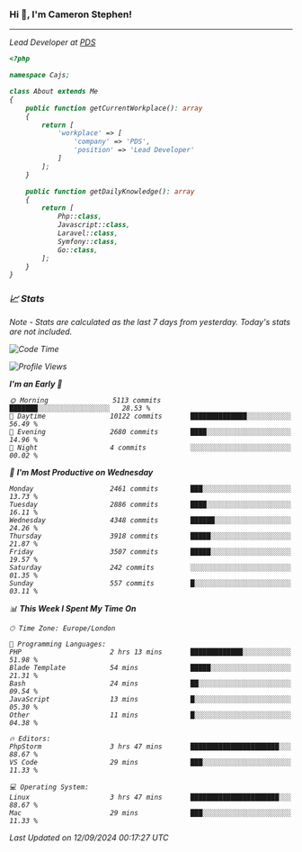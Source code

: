 ### Hi 👋, I'm Cameron Stephen!
<hr>
<p><em>Lead Developer at <a href="https://prindatasolutions.co.uk">PDS</a></p>


```php
<?php

namespace Cajs;

class About extends Me
{
    public function getCurrentWorkplace(): array
    {
        return [
            'workplace' => [
                'company' => 'PDS',
                'position' => 'Lead Developer'
            ]
        ];
    }

    public function getDailyKnowledge(): array
    {
        return [
            Php::class,
            Javascript::class,
            Laravel::class,
            Symfony::class,
            Go::class,
        ];
    }
}
```

### 📈 Stats
<p><em>Note - Stats are calculated as the last 7 days from yesterday. Today's stats are not included.</em></p>


<!--START_SECTION:waka-->
![Code Time](http://img.shields.io/badge/Code%20Time-3%2C935%20hrs%2012%20mins-blue)

![Profile Views](http://img.shields.io/badge/Profile%20Views-0-blue)

**I'm an Early 🐤** 

```text
🌞 Morning                5113 commits        ███████░░░░░░░░░░░░░░░░░░   28.53 % 
🌆 Daytime                10122 commits       ██████████████░░░░░░░░░░░   56.49 % 
🌃 Evening                2680 commits        ████░░░░░░░░░░░░░░░░░░░░░   14.96 % 
🌙 Night                  4 commits           ░░░░░░░░░░░░░░░░░░░░░░░░░   00.02 % 
```
📅 **I'm Most Productive on Wednesday** 

```text
Monday                   2461 commits        ███░░░░░░░░░░░░░░░░░░░░░░   13.73 % 
Tuesday                  2886 commits        ████░░░░░░░░░░░░░░░░░░░░░   16.11 % 
Wednesday                4348 commits        ██████░░░░░░░░░░░░░░░░░░░   24.26 % 
Thursday                 3918 commits        █████░░░░░░░░░░░░░░░░░░░░   21.87 % 
Friday                   3507 commits        █████░░░░░░░░░░░░░░░░░░░░   19.57 % 
Saturday                 242 commits         ░░░░░░░░░░░░░░░░░░░░░░░░░   01.35 % 
Sunday                   557 commits         █░░░░░░░░░░░░░░░░░░░░░░░░   03.11 % 
```


📊 **This Week I Spent My Time On** 

```text
🕑︎ Time Zone: Europe/London

💬 Programming Languages: 
PHP                      2 hrs 13 mins       █████████████░░░░░░░░░░░░   51.98 % 
Blade Template           54 mins             █████░░░░░░░░░░░░░░░░░░░░   21.31 % 
Bash                     24 mins             ██░░░░░░░░░░░░░░░░░░░░░░░   09.54 % 
JavaScript               13 mins             █░░░░░░░░░░░░░░░░░░░░░░░░   05.30 % 
Other                    11 mins             █░░░░░░░░░░░░░░░░░░░░░░░░   04.38 % 

🔥 Editors: 
PhpStorm                 3 hrs 47 mins       ██████████████████████░░░   88.67 % 
VS Code                  29 mins             ███░░░░░░░░░░░░░░░░░░░░░░   11.33 % 

💻 Operating System: 
Linux                    3 hrs 47 mins       ██████████████████████░░░   88.67 % 
Mac                      29 mins             ███░░░░░░░░░░░░░░░░░░░░░░   11.33 % 
```


 Last Updated on 12/09/2024 00:17:27 UTC
<!--END_SECTION:waka-->
